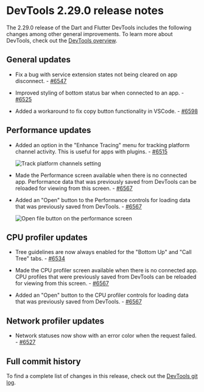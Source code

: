 # DevTools 2.29.0 release notes

The 2.29.0 release of the Dart and Flutter DevTools
includes the following changes among other general improvements.
To learn more about DevTools, check out the
[DevTools overview](https://docs.flutter.dev/tools/devtools).

## General updates

* Fix a bug with service extension states not
  being cleared on app disconnect. - [#6547](https://github.com/flutter/devtools/pull/6547)

* Improved styling of bottom status bar when connected to an app. - [#6525](https://github.com/flutter/devtools/pull/6525)

* Added a workaround to fix copy button functionality in VSCode. - [#6598](https://github.com/flutter/devtools/pull/6598)

## Performance updates

* Added an option in the "Enhance Tracing" menu for tracking platform channel
  activity. This is useful for apps with plugins. - [#6515](https://github.com/flutter/devtools/pull/6515)

  ![Track platform channels setting](/assets/images/docs/tools/devtools/release-notes/images-2.29.0/track_platform_channels.png "Track platform channels setting")

* Made the Performance screen available when there is no connected app.
  Performance data that was previously saved from DevTools can be
  reloaded for viewing from this screen. - [#6567](https://github.com/flutter/devtools/pull/6567)

* Added an "Open" button to the Performance controls for
  loading data that was previously saved from DevTools. - [#6567](https://github.com/flutter/devtools/pull/6567)

  ![Open file button on the performance screen](/assets/images/docs/tools/devtools/release-notes/images-2.29.0/open_file_performance_screen.png "Open file button on the performance screen")

## CPU profiler updates

* Tree guidelines are now always enabled for the
  "Bottom Up" and "Call Tree" tabs. - [#6534](https://github.com/flutter/devtools/pull/6534)

* Made the CPU profiler screen available when there is no connected app.
  CPU profiles that were previously saved from DevTools can be
  reloaded for viewing from this screen. - [#6567](https://github.com/flutter/devtools/pull/6567)

* Added an "Open" button to the CPU profiler controls for loading data that
  was previously saved from DevTools. - [#6567](https://github.com/flutter/devtools/pull/6567)

## Network profiler updates

* Network statuses now show with an error color when the request failed. - [#6527](https://github.com/flutter/devtools/pull/6527)

## Full commit history

To find a complete list of changes in this release, check out the
[DevTools git log](https://github.com/flutter/devtools/tree/v2.29.0).
